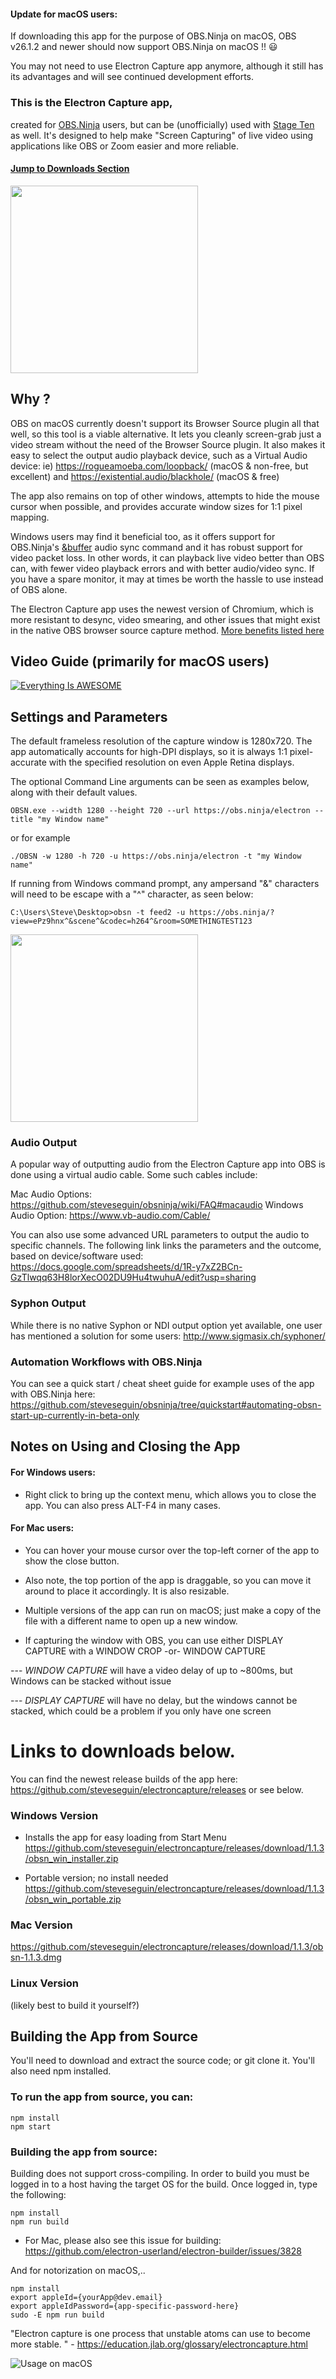 #### Update for macOS users:

If downloading this app for the purpose of OBS.Ninja on macOS, OBS v26.1.2 and newer should now support OBS.Ninja on macOS !! 😃

You may not need to use Electron Capture app anymore, although it still has its advantages and will see continued development efforts.


### This is the **Electron Capture app**,
created for <a href="https://obs.ninja">OBS.Ninja</a> users, but can be (unofficially) used with <a href='https://docs.google.com/document/d/e/2PACX-1vS3ol8Tpnu4NrqRrGjzzmcOXxocsQ7pWj3Jrb1x_essbmcC5mxRp1QFCY1LUCoVglIgF0tb2UykbFTO/pub'>Stage Ten</a> as well.
It's designed to help make "Screen Capturing" of live video using applications like OBS or Zoom easier and more reliable.

#### <a href="https://github.com/steveseguin/electroncapture#links-to-downloads-below">Jump to Downloads Section</a>

<img src="https://user-images.githubusercontent.com/2575698/91703607-74ebbb00-eb48-11ea-94d2-f205da2976b1.png " alt="" data-canonical-src="https://user-images.githubusercontent.com/2575698/91703607-74ebbb00-eb48-11ea-94d2-f205da2976b1.png"  style="display:inline-block" height="300" />

## Why ?
OBS on macOS currently doesn't support its Browser Source plugin all that well, so this tool is a viable alternative. It lets you cleanly screen-grab just a video stream without the need of the Browser Source plugin. It also makes it easy to select the output audio playback device, such as a Virtual Audio device: ie) https://rogueamoeba.com/loopback/ (macOS & non-free, but excellent) and https://existential.audio/blackhole/ (macOS & free)

The app also remains on top of other windows, attempts to hide the mouse cursor when possible, and provides accurate window sizes for 1:1 pixel mapping.

Windows users may find it beneficial too, as it offers support for OBS.Ninja's <a href="https://github.com/steveseguin/obsninja/wiki/Advanced-Settings#viewers-obs-link-options">&buffer</a> audio sync command and it has robust support for video packet loss. In other words, it can playback live video better than OBS can, with fewer video playback errors and with better audio/video sync. If you have a spare monitor, it may at times be worth the hassle to use instead of OBS alone.

The Electron Capture app uses the newest version of Chromium, which is more resistant to desync, video smearing, and other issues that might exist in the native OBS browser source capture method. [More benefits listed here](https://github.com/steveseguin/electroncapture/blob/master/BENEFITS.md)

## Video Guide (primarily for macOS users)

[![Everything Is AWESOME](https://yt-embed.herokuapp.com/embed?v=z3uDpGMzHCg)](https://www.youtube.com/watch?v=z3uDpGMzHCg "Everything Is AWESOME")

## Settings and Parameters

The default frameless resolution of the capture window is 1280x720. The app automatically accounts for high-DPI displays, so it is always 1:1 pixel-accurate with the specified resolution on even Apple Retina displays.

The optional Command Line arguments can be seen as examples below, along with their default values.

```
OBSN.exe --width 1280 --height 720 --url https://obs.ninja/electron --title "my Window name"
```
or for example
```
./OBSN -w 1280 -h 720 -u https://obs.ninja/electron -t "my Window name"
```

If running from Windows command prompt, any ampersand "&" characters will need to be escape with a "^" character, as seen below:

```
C:\Users\Steve\Desktop>obsn -t feed2 -u https://obs.ninja/?view=ePz9hnx^&scene^&codec=h264^&room=SOMETHINGTEST123
```

<img src="https://user-images.githubusercontent.com/2575698/80891745-290d3000-8c94-11ea-85c4-ae0e7cd1ec19.png " alt="" data-canonical-src="https://user-images.githubusercontent.com/2575698/80891745-290d3000-8c94-11ea-85c4-ae0e7cd1ec19.png " style="display:inline-block" height="300" />


### Audio Output 

A popular way of outputting audio from the Electron Capture app into OBS is done using a virtual audio cable. Some such cables include:

Mac Audio Options: https://github.com/steveseguin/obsninja/wiki/FAQ#macaudio
Windows Audio Option: https://www.vb-audio.com/Cable/

You can also use some advanced URL parameters to output the audio to specific channels. The following link links the parameters and the outcome, based on device/software used:
https://docs.google.com/spreadsheets/d/1R-y7xZ2BCn-GzTlwqq63H8lorXecO02DU9Hu4twuhuA/edit?usp=sharing

### Syphon Output

While there is no native Syphon or NDI output option yet available, one user has mentioned a solution for some users:
http://www.sigmasix.ch/syphoner/

### Automation Workflows with OBS.Ninja

You can see a quick start / cheat sheet guide for example uses of the app with OBS.Ninja here: https://github.com/steveseguin/obsninja/tree/quickstart#automating-obsn-start-up-currently-in-beta-only

## Notes on Using and Closing the App

#### For Windows users:

- Right click to bring up the context menu, which allows you to close the app. You can also press ALT-F4 in many cases.

#### For Mac users:

- You can hover your mouse cursor over the top-left corner of the app to show the close button.

- Also note, the top portion of the app is draggable, so you can move it around to place it accordingly. It is also resizable.

- Multiple versions of the app can run on macOS; just make a copy of the file with a different name to open up a new window.

- If capturing the window with OBS, you can use either DISPLAY CAPTURE with a WINDOW CROP  -or-  WINDOW CAPTURE

--- *WINDOW CAPTURE* will have a video delay of up to ~800ms, but Windows can be stacked without issue

--- *DISPLAY CAPTURE* will have no delay, but the windows cannot be stacked, which could be a problem if you only have one screen

# Links to downloads below.

You can find the newest release builds of the app here: https://github.com/steveseguin/electroncapture/releases  or see below.

### Windows Version
- Installs the app for easy loading from Start Menu
https://github.com/steveseguin/electroncapture/releases/download/1.1.3/obsn_win_installer.zip

- Portable version; no install needed
https://github.com/steveseguin/electroncapture/releases/download/1.1.3/obsn_win_portable.zip

### Mac Version
https://github.com/steveseguin/electroncapture/releases/download/1.1.3/obsn-1.1.3.dmg

### Linux Version
(likely best to build it yourself?)

## Building the App from Source

You'll need to download and extract the source code; or git clone it.
You'll also need npm installed.

### To run the app from source, you can:
```
npm install
npm start
```

### Building the app from source:
Building does not support cross-compiling. In order to build you must be logged in to a host having the target OS for the build. Once logged in, type the following:

```
npm install
npm run build
```

* For Mac, please also see this issue for building: https://github.com/electron-userland/electron-builder/issues/3828

And for notorization on macOS,..
```
npm install
export appleId={yourApp@dev.email}
export appleIdPassword={app-specific-password-here}
sudo -E npm run build

```


"Electron capture is one process that unstable atoms can use to become more stable. " - https://education.jlab.org/glossary/electroncapture.html


![Usage on macOS](https://user-images.githubusercontent.com/2575698/91704607-d52f2c80-eb49-11ea-9e7a-f9566a77ab94.png)
